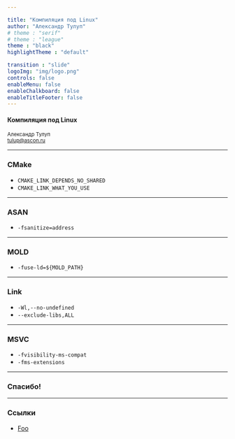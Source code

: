 ```yaml
---

title: "Компиляция под Linux"
author: "Александр Тулуп"
# theme : "serif"
# theme : "league"
theme : "black"
highlightTheme : "default"

transition : "slide"
logoImg: "img/logo.png"
controls: false
enableMenu: false
enableChalkboard: false
enableTitleFooter: false
---
```


#### Компиляция под Linux
<small>Александр Тулуп<br>tulup@ascon.ru</small>

---

### CMake

- `CMAKE_LINK_DEPENDS_NO_SHARED`
- `CMAKE_LINK_WHAT_YOU_USE`

---

### ASAN

- `-fsanitize=address`


---

### MOLD

- `-fuse-ld=${MOLD_PATH}`


---

### Link

- `-Wl,--no-undefined`
- `--exclude-libs,ALL`


---

### MSVC

- `-fvisibility-ms-compat`
- `-fms-extensions`


---

### Спасибо!

---

### Ссылки
- [Foo](Bar)